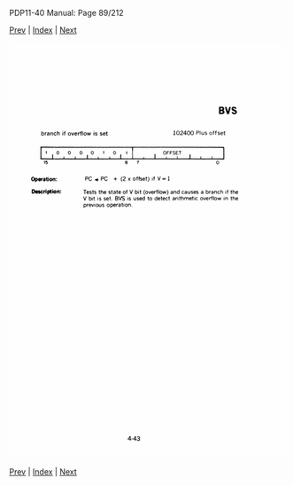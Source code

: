 PDP11-40 Manual: Page 89/212

[Prev](pdp11-40-000088.html) | [Index](index.html) | [Next](pdp11-40-000090.html)

![](pdp11-40-000089.gif)

[Prev](pdp11-40-000088.html) | [Index](index.html) | [Next](pdp11-40-000090.html)

